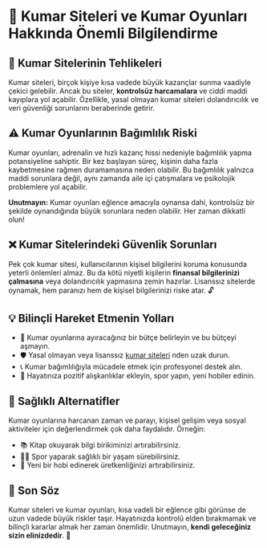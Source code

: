  <h1>🎲 Kumar Siteleri ve Kumar Oyunları Hakkında Önemli Bilgilendirme</h1>

  <h2>📢 Kumar Sitelerinin Tehlikeleri</h2>
  <p>Kumar siteleri, birçok kişiye kısa vadede büyük kazançlar sunma vaadiyle çekici gelebilir. Ancak bu siteler, <strong>kontrolsüz harcamalara</strong> ve ciddi maddi kayıplara yol açabilir. Özellikle, yasal olmayan kumar siteleri dolandırıcılık ve veri güvenliği sorunlarını beraberinde getirir.</p>

  <h2>⚠️ Kumar Oyunlarının Bağımlılık Riski</h2>
  <p>Kumar oyunları, adrenalin ve hızlı kazanç hissi nedeniyle bağımlılık yapma potansiyeline sahiptir. Bir kez başlayan süreç, kişinin daha fazla kaybetmesine rağmen duramamasına neden olabilir. Bu bağımlılık yalnızca maddi sorunlara değil, aynı zamanda aile içi çatışmalara ve psikolojik problemlere yol açabilir.</p>

  <div class="highlight">
    <p><strong>Unutmayın:</strong> Kumar oyunları eğlence amacıyla oynansa dahi, kontrolsüz bir şekilde oynandığında büyük sorunlara neden olabilir. Her zaman dikkatli olun!</p>
  </div>

  <h2>❌ Kumar Sitelerindeki Güvenlik Sorunları</h2>
  <p>Pek çok kumar sitesi, kullanıcılarının kişisel bilgilerini koruma konusunda yeterli önlemleri almaz. Bu da kötü niyetli kişilerin <strong>finansal bilgilerinizi çalmasına</strong> veya dolandırıcılık yapmasına zemin hazırlar. Lisanssız sitelerde oynamak, hem paranızı hem de kişisel bilgilerinizi riske atar. 🔓</p>

  <h2>💡 Bilinçli Hareket Etmenin Yolları</h2>
  <ul>
    <li>🎯 Kumar oyunlarına ayıracağınız bir bütçe belirleyin ve bu bütçeyi aşmayın.</li>
    <li>🛡️ Yasal olmayan veya lisanssız <a href="https://canlikumar.com.tr/">kumar siteleri</a> nden uzak durun.</li>
    <li>📞 Kumar bağımlılığıyla mücadele etmek için profesyonel destek alın.</li>
    <li>🌱 Hayatınıza pozitif alışkanlıklar ekleyin, spor yapın, yeni hobiler edinin.</li>
  </ul>

  <h2>🌟 Sağlıklı Alternatifler</h2>
  <p>Kumar oyunlarına harcanan zaman ve parayı, kişisel gelişim veya sosyal aktiviteler için değerlendirmek çok daha faydalıdır. Örneğin:</p>
  <ul>
    <li>📚 Kitap okuyarak bilgi birikiminizi artırabilirsiniz.</li>
    <li>🏃‍♂️ Spor yaparak sağlıklı bir yaşam sürebilirsiniz.</li>
    <li>🎨 Yeni bir hobi edinerek üretkenliğinizi artırabilirsiniz.</li>
  </ul>

  <h2>📌 Son Söz</h2>
  <p>Kumar siteleri ve kumar oyunları, kısa vadeli bir eğlence gibi görünse de uzun vadede büyük riskler taşır. Hayatınızda kontrolü elden bırakmamak ve bilinçli kararlar almak her zaman önemlidir. Unutmayın, <strong>kendi geleceğiniz sizin elinizdedir</strong>. 🙏</p>
